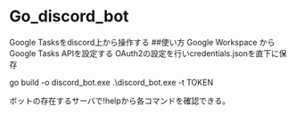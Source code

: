# Go_discord_bot
  Google Tasksをdiscord上から操作する
##使い方
  Google Workspace から Google Tasks APIを設定する
  OAuth2の設定を行いcredentials.jsonを直下に保存
  
go build -o discord_bot.exe
.\discord_bot.exe -t TOKEN

ボットの存在するサーバで!helpから各コマンドを確認できる。
